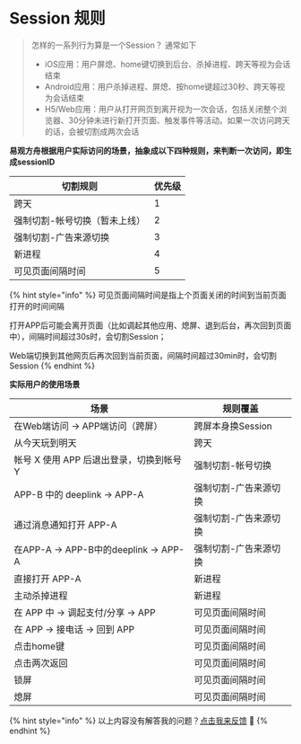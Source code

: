 # Session 规则

> 怎样的一系列行为算是一个Session？ 通常如下
>
> * iOS应用：用户屏熄、home键切换到后台、杀掉进程、跨天等视为会话结束
> * Android应用：用户杀掉进程、屏熄、按home键超过30秒、跨天等视为会话结束
> * H5/Web应用：用户从打开网页到离开视为一次会话，包括关闭整个浏览器、30分钟未进行新打开页面、触发事件等活动。如果一次访问跨天的话，会被切割成两次会话

**易观方舟根据用户实际访问的场景，抽象成以下四种规则，来判断一次访问，即生成sessionID**

| 切割规则            | 优先级 |
| --------------- | --- |
| 跨天              | 1   |
| 强制切割-帐号切换（暂未上线） | 2   |
| 强制切割-广告来源切换     | 3   |
| 新进程             | 4   |
| 可见页面间隔时间        | 5   |

{% hint style="info" %}
可见页面间隔时间是指上个页面关闭的时间到当前页面打开的时间间隔

打开APP后可能会离开页面（比如调起其他应用、熄屏、退到后台，再次回到页面中），间隔时间超过30s时，会切割Session；

Web端切换到其他网页后再次回到当前页面，间隔时间超过30min时，会切割Session
{% endhint %}

**实际用户的使用场景**

| 场景                               | 规则覆盖         |
| -------------------------------- | ------------ |
| 在Web端访问 → APP端访问（跨屏）             | 跨屏本身换Session |
| 从今天玩到明天                          | 跨天           |
| 帐号 X 使用 APP 后退出登录，切换到帐号 Y        | 强制切割-帐号切换    |
| APP-B 中的 deeplink → APP-A        | 强制切割-广告来源切换  |
| 通过消息通知打开 APP-A                   | 强制切割-广告来源切换  |
| 在APP-A → APP-B中的deeplink → APP-A | 强制切割-广告来源切换  |
| 直接打开 APP-A                       | 新进程          |
| 主动杀掉进程                           | 新进程          |
| 在 APP 中 → 调起支付/分享 →  APP         | 可见页面间隔时间     |
| 在 APP → 接电话 → 回到 APP             | 可见页面间隔时间     |
| 点击home键                          | 可见页面间隔时间     |
| 点击两次返回                           | 可见页面间隔时间     |
| 锁屏                               | 可见页面间隔时间     |
| 熄屏                               | 可见页面间隔时间     |

{% hint style="info" %}
以上内容没有解答我的问题？[点击我来反馈](https://support.qq.com/products/118522/) 🚀
{% endhint %}
